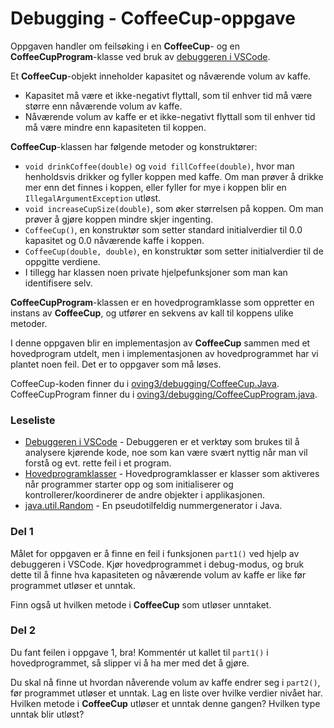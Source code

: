 # Debugging - CoffeeCup-oppgave

Oppgaven handler om feilsøking i en **CoffeeCup**- og en **CoffeeCupProgram**-klasse ved bruk av [debuggeren i VSCode](https://www.ntnu.no/wiki/pages/viewpage.action?pageId=235996724).

Et **CoffeeCup**-objekt inneholder kapasitet og nåværende volum av kaffe.

- Kapasitet må være et ikke-negativt flyttall, som til enhver tid må være større enn nåværende volum av kaffe.
- Nåværende volum av kaffe er et ikke-negativt flyttall som til enhver tid må være mindre enn kapasiteten til koppen.

**CoffeeCup**-klassen har følgende metoder og konstruktører:

- `void drinkCoffee(double)` og `void fillCoffee(double)`, hvor man henholdsvis drikker og fyller koppen med kaffe. Om man prøver å drikke mer enn det finnes i koppen, eller fyller for mye i koppen blir en `IllegalArgumentException` utløst.
- `void increaseCupSize(double)`, som øker størrelsen på koppen. Om man prøver å gjøre koppen mindre skjer ingenting.
- `CoffeeCup()`, en konstruktør som setter standard initialverdier til 0.0 kapasitet og 0.0 nåværende kaffe i koppen.
- `CoffeeCup(double, double)`, en konstruktør som setter initialverdier til de oppgitte verdiene.
- I tillegg har klassen noen private hjelpefunksjoner som man kan identifisere selv.

**CoffeeCupProgram**-klassen er en hovedprogramklasse som oppretter en instans av **CoffeeCup**, og utfører en sekvens av kall til koppens ulike metoder.

I denne oppgaven blir en implementasjon av **CoffeeCup** sammen med et hovedprogram utdelt, men i implementasjonen av hovedprogrammet har vi plantet noen feil. Det er to oppgaver som må løses.

CoffeeCup-koden finner du i [oving3/debugging/CoffeeCup.Java](../../src/main/java/oving3/debugging/CoffeeCup.java). CoffeeCupProgram finner du i [oving3/debugging/CoffeeCupProgram.java](../../src/main/java/oving3/debugging/CoffeeCupProgram.java).

### Leseliste

- [Debuggeren i VSCode](https://www.ntnu.no/wiki/pages/viewpage.action?pageId=235996724) - Debuggeren er et verktøy som brukes til å analysere kjørende kode, noe som kan være svært nyttig når man vil forstå og evt. rette feil i et program.
- [Hovedprogramklasser](https://www.ntnu.no/wiki/display/tdt4100/Hovedprogramklasser) - Hovedprogramklasser er klasser som aktiveres når programmer starter opp og som initialiserer og kontrollerer/koordinerer de andre objekter i applikasjonen.
- [java.util.Random](https://docs.oracle.com/javase/8/docs/api/java/util/Random.html) - En pseudotilfeldig nummergenerator i Java.

### Del 1

Målet for oppgaven er å finne en feil i funksjonen `part1()` ved hjelp av debuggeren i VSCode. Kjør hovedprogrammet i debug-modus, og bruk dette til å finne hva kapasiteten og nåværende volum av kaffe er like før programmet utløser et unntak.

Finn også ut hvilken metode i **CoffeeCup** som utløser unntaket.

### Del 2

Du fant feilen i oppgave 1, bra! Kommentér ut kallet til `part1()` i hovedprogrammet, så slipper vi å ha mer med det å gjøre.

Du skal nå finne ut hvordan nåverende volum av kaffe endrer seg i `part2()`, før programmet utløser et unntak. Lag en liste over hvilke verdier nivået har. Hvilken metode i **CoffeeCup** utløser et unntak denne gangen? Hvilken type unntak blir utløst?
